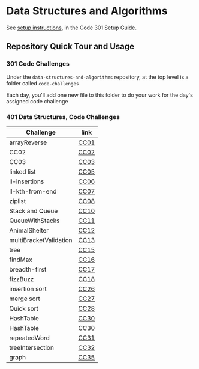 # Data Structures and Algorithms

See [setup instructions](https://codefellows.github.io/setup-guide/code-301/3-code-challenges), in the Code 301 Setup Guide.

## Repository Quick Tour and Usage

### 301 Code Challenges

Under the `data-structures-and-algorithms` repository, at the top level is a folder called `code-challenges`

Each day, you'll add one new file to this folder to do your work for the day's assigned code challenge

### 401 Data Structures, Code Challenges

|  Challenge     |       link     |
| -------------- | -------------- |
| arrayReverse   | [CC01](https://github.com/boodah96/data-structures-and-algorithms/tree/main/javascript/challenges-401/arrayReverse)       |
|      CC02      | [CC02](https://github.com/boodah96/data-structures-and-algorithms/tree/main/javascript/challenges-401/arrayShift)         |
|      CC03      | [CC03](https://github.com/boodah96/data-structures-and-algorithms/tree/main/javascript/challenges-401/arrayBinarySearch)  |
|   linked list  | [CC05](https://github.com/boodah96/data-structures-and-algorithms/tree/main/javascript/challenges-401/linkedList)         |
| ll-insertions  | [CC06](https://github.com/boodah96/data-structures-and-algorithms/tree/main/javascript/challenges-401/linkedList)         |
|ll-kth-from-end | [CC07](https://github.com/boodah96/data-structures-and-algorithms/tree/main/javascript/challenges-401/linkedList)         |
|    ziplist     | [CC08](https://github.com/boodah96/data-structures-and-algorithms/tree/main/javascript/challenges-401/linkedList/llZip%20)|
|Stack and Queue | [CC10](https://github.com/boodah96/data-structures-and-algorithms/tree/main/javascript/challenges-401/stacksAndQueues)    |
|QueueWithStacks | [CC11](https://github.com/boodah96/data-structures-and-algorithms/tree/main/javascript/challenges-401/QueueWithStacks)    |
|AnimalShelter   | [CC12](https://github.com/boodah96/data-structures-and-algorithms/tree/main/javascript/challenges-401/fifoAnimalShelter)  |
|multiBracketValidation| [CC13](https://github.com/boodah96/data-structures-and-algorithms/tree/main/javascript/challenges-401/multiBracketValidation)  |
|tree| [CC15](https://github.com/boodah96/data-structures-and-algorithms/tree/main/javascript/challenges-401/tree)|
|findMax| [CC16](https://github.com/boodah96/data-structures-and-algorithms/tree/main/javascript/challenges-401/tree)|
|breadth-first| [CC17](https://github.com/boodah96/data-structures-and-algorithms/tree/main/javascript/challenges-401/tree)|
|fizzBuzz| [CC18](https://github.com/boodah96/data-structures-and-algorithms/tree/main/javascript/challenges-401/fizzBuzzTree)|
|insertion sort| [CC26](https://github.com/boodah96/data-structures-and-algorithms/tree/main/javascript/challenges-401/InsertionSort)|
|merge sort| [CC27](https://github.com/boodah96/data-structures-and-algorithms/tree/main/javascript/challenges-401/merge-sort)|
|Quick sort| [CC28](https://github.com/boodah96/data-structures-and-algorithms/tree/main/javascript/challenges-401/quickSort)|
|HashTable| [CC30](https://github.com/boodah96/data-structures-and-algorithms/tree/main/javascript/challenges-401/hashtable)|
|HashTable| [CC30](https://github.com/boodah96/data-structures-and-algorithms/tree/main/javascript/challenges-401/hashtable)|
|repeatedWord | [CC31](https://github.com/boodah96/data-structures-and-algorithms/tree/main/javascript/challenges-401/repeatedWord)|
|treeIntersection | [CC32](https://github.com/boodah96/data-structures-and-algorithms/tree/main/javascript/challenges-401/treeIntersection)|
|graph| [CC35](https://github.com/boodah96/data-structures-and-algorithms/tree/main/javascript/challenges-401/graph)|
